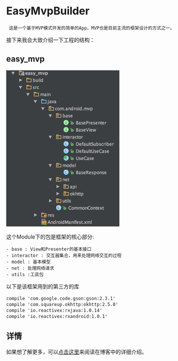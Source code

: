 # EasyMvpBuilder
     这是一个基于MVP模式开发的简单的App，MVP也是目前主流的框架设计的方式之一。

接下来我会大致介绍一下工程的结构：

## easy_mvp

![](https://github.com/AlexMagic/SimpleResources/blob/master/EasyMvpBuilder/easy_mvp.png)

这个Module下的包是框架的核心部分:

```
- base : View和Presenter的基本接口
- interactor : 交互器集合，用来处理网络交互的过程
- model : 基本模型
- net : 处理网络请求
- utils :工具包 
```

以下是该框架用到的第三方的库

```
compile 'com.google.code.gson:gson:2.3.1'
compile 'com.squareup.okhttp:okhttp:2.5.0'
compile 'io.reactivex:rxjava:1.0.14'
compile 'io.reactivex:rxandroid:1.0.1'
```

## 详情
如果想了解更多，可以[点击这里](https://alexmagic.github.io/2017/03/10/基于MVP模式搭建Android应用/)来阅读在博客中的详细介绍。
